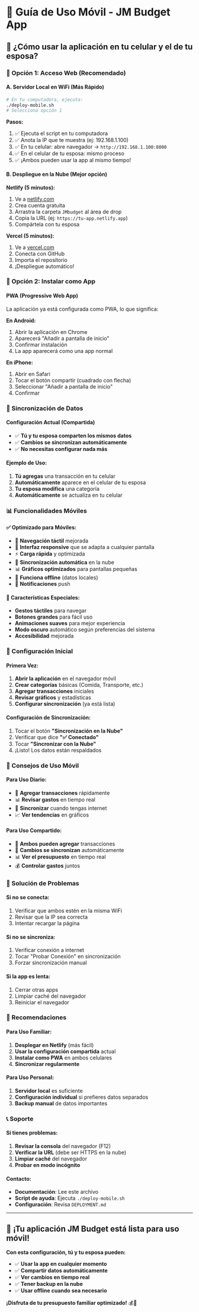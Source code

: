 # 📱 Guía de Uso Móvil - JM Budget App

## 🎯 **¿Cómo usar la aplicación en tu celular y el de tu esposa?**

### **🚀 Opción 1: Acceso Web (Recomendado)**

#### **A. Servidor Local en WiFi (Más Rápido)**
```bash
# En tu computadora, ejecuta:
./deploy-mobile.sh
# Selecciona opción 1
```

**Pasos:**
1. ✅ Ejecuta el script en tu computadora
2. ✅ Anota la IP que te muestra (ej: 192.168.1.100)
3. ✅ En tu celular: abre navegador → `http://192.168.1.100:8000`
4. ✅ En el celular de tu esposa: mismo proceso
5. ✅ ¡Ambos pueden usar la app al mismo tiempo!

#### **B. Despliegue en la Nube (Mejor opción)**

**Netlify (5 minutos):**
1. Ve a [netlify.com](https://netlify.com)
2. Crea cuenta gratuita
3. Arrastra la carpeta `JMbudget` al área de drop
4. Copia la URL (ej: `https://tu-app.netlify.app`)
5. Compártela con tu esposa

**Vercel (5 minutos):**
1. Ve a [vercel.com](https://vercel.com)
2. Conecta con GitHub
3. Importa el repositorio
4. ¡Despliegue automático!

### **📱 Opción 2: Instalar como App**

#### **PWA (Progressive Web App)**
La aplicación ya está configurada como PWA, lo que significa:

**En Android:**
1. Abrir la aplicación en Chrome
2. Aparecerá "Añadir a pantalla de inicio"
3. Confirmar instalación
4. La app aparecerá como una app normal

**En iPhone:**
1. Abrir en Safari
2. Tocar el botón compartir (cuadrado con flecha)
3. Seleccionar "Añadir a pantalla de inicio"
4. Confirmar

### **🔄 Sincronización de Datos**

#### **Configuración Actual (Compartida)**
- ✅ **Tú y tu esposa comparten los mismos datos**
- ✅ **Cambios se sincronizan automáticamente**
- ✅ **No necesitas configurar nada más**

#### **Ejemplo de Uso:**
1. **Tú agregas** una transacción en tu celular
2. **Automáticamente** aparece en el celular de tu esposa
3. **Tu esposa modifica** una categoría
4. **Automáticamente** se actualiza en tu celular

### **📊 Funcionalidades Móviles**

#### **✅ Optimizado para Móviles:**
- 📱 **Navegación táctil** mejorada
- 🎨 **Interfaz responsive** que se adapta a cualquier pantalla
- ⚡ **Carga rápida** y optimizada
- 🔄 **Sincronización automática** en la nube
- 📊 **Gráficos optimizados** para pantallas pequeñas
- 💾 **Funciona offline** (datos locales)
- 🔔 **Notificaciones** push

#### **🎯 Características Especiales:**
- **Gestos táctiles** para navegar
- **Botones grandes** para fácil uso
- **Animaciones suaves** para mejor experiencia
- **Modo oscuro** automático según preferencias del sistema
- **Accesibilidad** mejorada

### **🔧 Configuración Inicial**

#### **Primera Vez:**
1. **Abrir la aplicación** en el navegador móvil
2. **Crear categorías** básicas (Comida, Transporte, etc.)
3. **Agregar transacciones** iniciales
4. **Revisar gráficos** y estadísticas
5. **Configurar sincronización** (ya está lista)

#### **Configuración de Sincronización:**
1. Tocar el botón **"Sincronización en la Nube"**
2. Verificar que dice **"✅ Conectado"**
3. Tocar **"Sincronizar con la Nube"**
4. ¡Listo! Los datos están respaldados

### **📱 Consejos de Uso Móvil**

#### **Para Uso Diario:**
- 📝 **Agregar transacciones** rápidamente
- 📊 **Revisar gastos** en tiempo real
- 🔄 **Sincronizar** cuando tengas internet
- 📈 **Ver tendencias** en gráficos

#### **Para Uso Compartido:**
- 👥 **Ambos pueden agregar** transacciones
- 🔄 **Cambios se sincronizan** automáticamente
- 📊 **Ver el presupuesto** en tiempo real
- 💰 **Controlar gastos** juntos

### **🚨 Solución de Problemas**

#### **Si no se conecta:**
1. Verificar que ambos estén en la misma WiFi
2. Revisar que la IP sea correcta
3. Intentar recargar la página

#### **Si no se sincroniza:**
1. Verificar conexión a internet
2. Tocar "Probar Conexión" en sincronización
3. Forzar sincronización manual

#### **Si la app es lenta:**
1. Cerrar otras apps
2. Limpiar caché del navegador
3. Reiniciar el navegador

### **🎯 Recomendaciones**

#### **Para Uso Familiar:**
1. **Desplegar en Netlify** (más fácil)
2. **Usar la configuración compartida** actual
3. **Instalar como PWA** en ambos celulares
4. **Sincronizar regularmente**

#### **Para Uso Personal:**
1. **Servidor local** es suficiente
2. **Configuración individual** si prefieres datos separados
3. **Backup manual** de datos importantes

### **📞 Soporte**

#### **Si tienes problemas:**
1. **Revisar la consola** del navegador (F12)
2. **Verificar la URL** (debe ser HTTPS en la nube)
3. **Limpiar caché** del navegador
4. **Probar en modo incógnito**

#### **Contacto:**
- **Documentación**: Lee este archivo
- **Script de ayuda**: Ejecuta `./deploy-mobile.sh`
- **Configuración**: Revisa `DEPLOYMENT.md`

---

## 🎉 **¡Tu aplicación JM Budget está lista para uso móvil!**

**Con esta configuración, tú y tu esposa pueden:**
- ✅ **Usar la app en cualquier momento**
- ✅ **Compartir datos automáticamente**
- ✅ **Ver cambios en tiempo real**
- ✅ **Tener backup en la nube**
- ✅ **Usar offline cuando sea necesario**

**¡Disfruta de tu presupuesto familiar optimizado!** 💰📱 